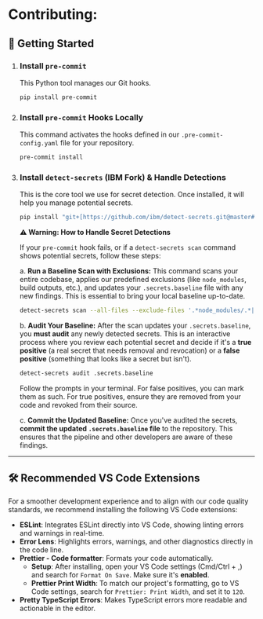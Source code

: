 # Contributing:

## 🚀 Getting Started

1.  ### Install `pre-commit`

    This Python tool manages our Git hooks.

    ```bash
    pip install pre-commit
    ```

2.  ### Install `pre-commit` Hooks Locally

    This command activates the hooks defined in our `.pre-commit-config.yaml` file for your repository.

    ```bash
    pre-commit install
    ```

3.  ### Install `detect-secrets` (IBM Fork) & Handle Detections

    This is the core tool we use for secret detection. Once installed, it will help you manage potential secrets.

    ```bash
    pip install "git+[https://github.com/ibm/detect-secrets.git@master#egg=detect-secrets](https://github.com/ibm/detect-secrets.git@master#egg=detect-secrets)"
    ```

    **⚠️ Warning: How to Handle Secret Detections**

    If your `pre-commit` hook fails, or if a `detect-secrets scan` command shows potential secrets, follow these steps:

    a. **Run a Baseline Scan with Exclusions:**
    This command scans your entire codebase, applies our predefined exclusions (like `node_modules`, build outputs, etc.), and updates your `.secrets.baseline` file with any new findings. This is essential to bring your local baseline up-to-date.

    ```bash
    detect-secrets scan --all-files --exclude-files '.*node_modules/.*|.*package-lock\.json|.*yarn\\.lock|.*\\.next/.*|.*build/.*|.*out/.*|.*dist/.*|.*\\.git/.*|.*\\.env.*|.*\\.prettierrc\\.mjs|.*\\.prettierrc\\.js|.*.*gitleaks\\.toml|.*\\.secrets\\.baseline|.*\\.github/workflows/.*|^\\.secrets\\.baseline$' --update .secrets.baseline .
    ```

    b. **Audit Your Baseline:**
    After the scan updates your `.secrets.baseline`, you **must audit** any newly detected secrets. This is an interactive process where you review each potential secret and decide if it's a **true positive** (a real secret that needs removal and revocation) or a **false positive** (something that looks like a secret but isn't).

    ```bash
    detect-secrets audit .secrets.baseline
    ```

    Follow the prompts in your terminal. For false positives, you can mark them as such. For true positives, ensure they are removed from your code and revoked from their source.

    c. **Commit the Updated Baseline:**
    Once you've audited the secrets, **commit the updated `.secrets.baseline` file** to the repository. This ensures that the pipeline and other developers are aware of these findings.

---

## 🛠️ Recommended VS Code Extensions

For a smoother development experience and to align with our code quality standards, we recommend installing the following VS Code extensions:

- **ESLint**: Integrates ESLint directly into VS Code, showing linting errors and warnings in real-time.
- **Error Lens**: Highlights errors, warnings, and other diagnostics directly in the code line.
- **Prettier - Code formatter**: Formats your code automatically.
  - **Setup**: After installing, open your VS Code settings (Cmd/Ctrl + ,) and search for `Format On Save`. Make sure it's **enabled**.
  - **Prettier Print Width**: To match our project's formatting, go to VS Code settings, search for `Prettier: Print Width`, and set it to `120`.
- **Pretty TypeScript Errors**: Makes TypeScript errors more readable and actionable in the editor.
